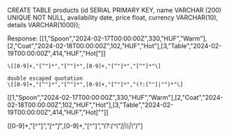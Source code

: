 

CREATE TABLE products (id SERIAL PRIMARY KEY, name VARCHAR (200) UNIQUE NOT NULL, availability date, price float, currency VARCHAR(10), details VARCHAR(1000));

Response:
[[1,"Spoon","2024-02-17T00:00:00Z",330,"HUF","Warm"],[2,"Coat","2024-02-18T00:00:00Z",102,"HUF","Hot"],[3,"Table","2024-02-19T00:00:00Z",414,"HUF","Hot["]]

    \[[0-9]+,"[^"]*","[^"]*",[0-9]+,"[^"]*","[^"]*"\]

    double escaped quotation
    \[[0-9]+,"[^"]*","[^"]*",[0-9]+,"[^"]*","(?:[^"]|"")*"\]

[[1,"Spoon","2024-02-17T00:00:00Z",330,"HUF","Warm"],[2,"Coat","2024-02-18T00:00:00Z",102,"HUF","Hot"],[3,"Table","2024-02-19T00:00:00Z",414,"HUF","Hot[\""]]

\[[0-9]+,"[^"]*","[^"]*",[0-9]+,"[^"]*","(?:[^\\"]|\\\\|\\")*"\]